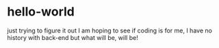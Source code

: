 # hello-world
just trying to figure it out
I am hoping to see if coding is for me, I have no history with back-end but what will be, will be!
